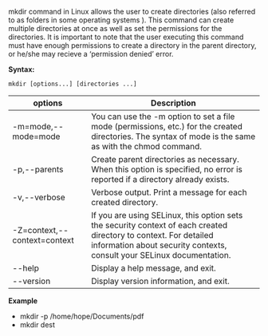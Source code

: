 mkdir command in Linux allows the user to create directories (also referred to as folders in some operating systems ). This command can create multiple directories at once as well as set the permissions for the directories. It is important to note that the user executing this command must have enough permissions to create a directory in the parent directory, or he/she may recieve a ‘permission denied’ error.

**Syntax:**
```
mkdir [options...] [directories ...]
```

options | Description 
--------|------------
-m=mode,--mode=mode    | You can use the -m option to set a file mode (permissions, etc.) for the created directories. The syntax of mode is the same as with the chmod command.
-p,--parents	| Create parent directories as necessary. When this option is specified, no error is reported if a directory already exists.
-v,--verbose	| Verbose output. Print a message for each created directory.
-Z=context,--context=context|	If you are using SELinux, this option sets the security context of each created directory to context. For detailed information about security contexts, consult your SELinux documentation.
--help	|Display a help message, and exit.
--version	|Display version information, and exit.

**Example**
- mkdir -p /home/hope/Documents/pdf
- mkdir dest